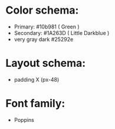 # Color schema:

- Primary: #10b981 ( Green )
- Secondary: #1A263D ( Little Darkblue )
- very gray dark #25292e

# Layout schema:

- padding X (px-48)

# Font family:
- Poppins